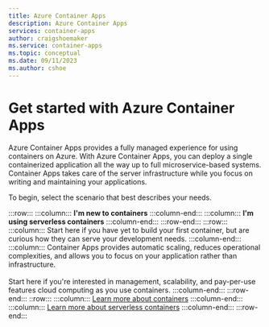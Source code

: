 ```yaml
---
title: Azure Container Apps
description: Azure Container Apps
services: container-apps
author: craigshoemaker
ms.service: container-apps
ms.topic: conceptual
ms.date: 09/11/2023
ms.author: cshoe
---
```


# Get started with Azure Container Apps

Azure Container Apps provides a fully managed experience for using containers on Azure. With Azure Container Apps, you can deploy a single containerized application all the way up to full microservice-based systems. Container Apps takes care of the server infrastructure while you focus on writing and maintaining your applications.

To begin, select the scenario that best describes your needs.

<!-- | New to containers | Using serverless containers |
|---|---|
| Start here if you have yet to build your first container, but are curious how they can serve your development needs. | Container Apps provides automatic scaling, reduces operational complexities, and allows you to focus on your application rather than infrastructure.<br><br>Start here if you're interested in management, scalability, and pay-per-use features cloud computing as you use containers. |
| [Learn more about containers](start-containers.md) | [Learn more about serverless containers](start-serverless-containers.md) | -->


:::row:::
    :::column:::
        **I'm new to containers**
    :::column-end:::
    :::column:::
        **I'm using serverless containers**
    :::column-end:::
:::row-end:::
:::row:::
    :::column:::
        Start here if you have yet to build your first container, but are curious how they can serve your development needs.
    :::column-end:::
    :::column:::
        Container Apps provides automatic scaling, reduces operational complexities, and allows you to focus on your application rather than infrastructure.<br><br>Start here if you're interested in management, scalability, and pay-per-use features cloud computing as you use containers.
    :::column-end:::
:::row-end:::
::row:::
    :::column:::
      [Learn more about containers](start-containers.md)
    :::column-end:::
    :::column:::
      [Learn more about serverless containers](start-serverless-containers.md)
    :::column-end:::
:::row-end:::
